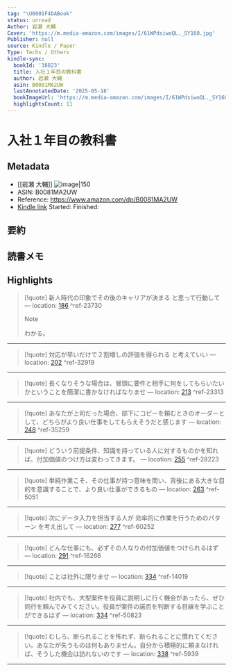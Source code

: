 ```yaml
---
tag: "\U0001F4DABook"
status: unread
Author: 岩瀬 大輔
Cover: 'https://m.media-amazon.com/images/I/61WPdsiwoQL._SY160.jpg'
Publisher: null
source: Kindle / Paper
Type: Techs / Others
kindle-sync:
  bookId: '38823'
  title: 入社１年目の教科書
  author: 岩瀬 大輔
  asin: B0081MA2UW
  lastAnnotatedDate: '2025-05-16'
  bookImageUrl: 'https://m.media-amazon.com/images/I/61WPdsiwoQL._SY160.jpg'
  highlightsCount: 11
---
```

# 入社１年目の教科書
## Metadata
* [[岩瀬 大輔]]
![image|150](https://m.media-amazon.com/images/I/61WPdsiwoQL._SY160.jpg)
* ASIN: B0081MA2UW
* Reference: https://www.amazon.com/dp/B0081MA2UW
* [Kindle link](kindle://book?action=open&asin=B0081MA2UW)
Started: 
Finished: 
## 要約
## 読書メモ
## Highlights
>[!quote]
>新人時代の印象でその後のキャリアが決まる と思って行動して — location: [186](kindle://book?action=open&asin=B0081MA2UW&location=186) ^ref-23730
>>[!note]
>わかる。
---
>[!quote]
>対応が早いだけで２割増しの評価を得られる と考えていい — location: [202](kindle://book?action=open&asin=B0081MA2UW&location=202) ^ref-32919

---
>[!quote]
>長くなりそうな場合は、冒頭に要件と相手に何をしてもらいたいかということを簡潔に書かなければなりませ — location: [213](kindle://book?action=open&asin=B0081MA2UW&location=213) ^ref-23313

---
>[!quote]
>あなたが上司だった場合、部下にコピーを頼むときのオーダーとして、どちらがより良い仕事をしてもらえそうだと感じます — location: [248](kindle://book?action=open&asin=B0081MA2UW&location=248) ^ref-35259

---
>[!quote]
>どういう前提条件、知識を持っている人に対するものかを知れば、付加価値のつけ方は変わってきます。 — location: [255](kindle://book?action=open&asin=B0081MA2UW&location=255) ^ref-28223

---
>[!quote]
>単純作業こそ、その仕事が持つ意味を問い、背後にある大きな目的を意識することで、より良い仕事ができるもの — location: [263](kindle://book?action=open&asin=B0081MA2UW&location=263) ^ref-5051

---
>[!quote]
>次にデータ入力を担当する人が 効率的に作業を行うためのパターン を考え出して — location: [277](kindle://book?action=open&asin=B0081MA2UW&location=277) ^ref-60252

---
>[!quote]
>どんな仕事にも、必ずその人なりの付加価値をつけられるはず — location: [291](kindle://book?action=open&asin=B0081MA2UW&location=291) ^ref-16266

---
>[!quote]
>ことは社外に限りませ — location: [334](kindle://book?action=open&asin=B0081MA2UW&location=334) ^ref-14019

---
>[!quote]
>社内でも、大型案件を役員に説明しに行く機会があったら、ぜひ同行を頼んでみてください。役員が案件の諾否を判断する目線を学ぶことができるはず — location: [334](kindle://book?action=open&asin=B0081MA2UW&location=334) ^ref-50823

---
>[!quote]
>むしろ、断られることを怖れず、断られることに慣れてください。あなたが失うものは何もありません。自分から積極的に頼まなければ、そうした機会は訪れないのです — location: [338](kindle://book?action=open&asin=B0081MA2UW&location=338) ^ref-5939

---
